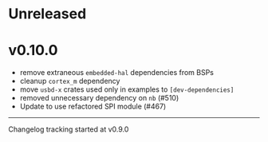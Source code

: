 # Unreleased

# v0.10.0

- remove extraneous `embedded-hal` dependencies from BSPs
- cleanup `cortex_m` dependency
- move `usbd-x` crates used only in examples to `[dev-dependencies]`
- removed unnecessary dependency on `nb` (#510)
- Update to use refactored SPI module (#467)

---

Changelog tracking started at v0.9.0

